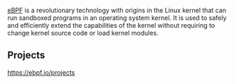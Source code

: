 [eBPF](https://ebpf.io/) is a revolutionary technology with origins in the Linux kernel that can run sandboxed programs in an operating system kernel. It is used to safely and efficiently extend the capabilities of the kernel without requiring to change kernel source code or load kernel modules.

## Projects

https://ebpf.io/projects

